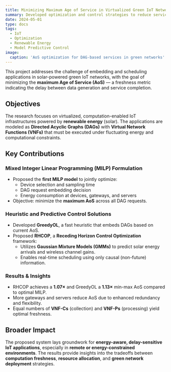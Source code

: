 ```yaml
---
title: Minimizing Maximum Age of Service in Virtualized Green IoT Networks
summary: Developed optimization and control strategies to reduce service latency in renewable-powered IoT networks
date: 2024-05-01
type: docs
tags:
  - IoT
  - Optimization
  - Renewable Energy
  - Model Predictive Control
image:
  caption: 'AoS optimization for DAG-based services in green networks'
---
```


This project addresses the challenge of embedding and scheduling applications in solar-powered green IoT networks, with the goal of minimizing the **maximum Age of Service (AoS)** — a freshness metric indicating the delay between data generation and service completion.

## Objectives
The research focuses on virtualized, computation-enabled IoT infrastructures powered by **renewable energy** (solar). The applications are modeled as **Directed Acyclic Graphs (DAGs)** with **Virtual Network Functions (VNFs)** that must be executed under fluctuating energy and computational constraints.

## Key Contributions

### Mixed Integer Linear Programming (MILP) Formulation
- Proposed the **first MILP model** to jointly optimize:
  - Device selection and sampling time
  - DAG request embedding decision
  - Energy consumption at devices, gateways, and servers
- Objective: minimize the **maximum AoS** across all DAG requests.

### Heuristic and Predictive Control Solutions
- Developed **GreedyOL**, a fast heuristic that embeds DAGs based on current AoS.
- Proposed **RHCOP**, a **Receding Horizon Control Optimization** framework:
  - Utilizes **Gaussian Mixture Models (GMMs)** to predict solar energy arrivals and wireless channel gains.
  - Enables real-time scheduling using only causal (non-future) information.

### Results & Insights
- RHCOP achieves a **1.07×** and GreedyOL a **1.13×** min-max AoS compared to optimal MILP.
- More gateways and servers reduce AoS due to enhanced redundancy and flexibility.
- Equal numbers of **VNF-Cs** (collection) and **VNF-Ps** (processing) yield optimal freshness.

## Broader Impact
The proposed system lays groundwork for **energy-aware, delay-sensitive IoT applications**, especially in **remote or energy-constrained environments**. The results provide insights into the tradeoffs between **computation freshness**, **resource allocation**, and **green network deployment** strategies.

